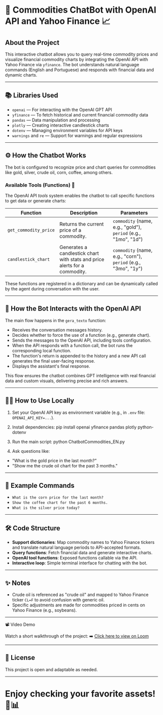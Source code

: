 # 🤖 Commodities ChatBot with OpenAI API and Yahoo Finance 📈

## About the Project

This interactive chatbot allows you to query real-time commodity prices and visualize financial commodity charts by integrating the OpenAI API with Yahoo Finance via `yfinance`. The bot understands natural language commands (English and Portuguese) and responds with financial data and dynamic charts.

---

## 📚 Libraries Used

- `openai` — For interacting with the OpenAI GPT API
- `yfinance` — To fetch historical and current financial commodity data
- `pandas` — Data manipulation and processing
- `plotly` — Creating interactive candlestick charts
- `dotenv` — Managing environment variables for API keys
- `warnings` and `re` — Support for warnings and regular expressions

---

## ⚙️ How the Chatbot Works

The bot is configured to recognize price and chart queries for commodities like gold, silver, crude oil, corn, coffee, among others.

### Available Tools (Functions) 🚀

The OpenAI API *tools* system enables the chatbot to call specific functions to get data or generate charts:

| Function                | Description                                                                       | Parameters                                                    |
|-------------------------|-----------------------------------------------------------------------------------|---------------------------------------------------------------|
| `get_commodity_price` | Returns the current price of a commodity.                                         | `commodity` (name, e.g., "gold"), `period` (e.g., "1mo", "1d") |
| `candlestick_chart`    | Generates a candlestick chart with stats and price alerts for a commodity.         | `commodity` (name, e.g., "corn"), `period` (e.g., "3mo", "1y")  |

These functions are registered in a dictionary and can be dynamically called by the agent during conversation with the user.

---

## 🔧 How the Bot Interacts with the OpenAI API

The main flow happens in the `gera_texto` function:

- Receives the conversation messages history.
- Decides whether to force the use of a function (e.g., generate chart).
- Sends the messages to the OpenAI API, including tools configuration.
- When the API responds with a function call, the bot runs the corresponding local function.
- The function's return is appended to the history and a new API call generates the final user-facing response.
- Displays the assistant's final response.

This flow ensures the chatbot combines GPT intelligence with real financial data and custom visuals, delivering precise and rich answers.

---

## 🏃‍♂️ How to Use Locally

1. Set your OpenAI API key as environment variable (e.g., in `.env` file: `OPENAI_API_KEY=...`).
2. Install dependencies:
pip install openai yfinance pandas plotly python-dotenv

3. Run the main script:
python ChatbotCommodities_EN.py

4. Ask questions like:
- "What is the gold price in the last month?"
- "Show me the crude oil chart for the past 3 months."

---

## 🎯 Example Commands

- `What is the corn price for the last month?`
- `Show the coffee chart for the past 6 months.`
- `What is the silver price today?`

---

## 🛠️ Code Structure

- **Support dictionaries**: Map commodity names to Yahoo Finance tickers and translate natural language periods to API-accepted formats.
- **Query functions**: Fetch financial data and generate interactive charts.
- **OpenAI tool functions**: Exposed functions callable via the API.
- **Interactive loop**: Simple terminal interface for chatting with the bot.

---

## ✨ Notes

- Crude oil is referenced as "crude oil" and mapped to Yahoo Finance ticker `CL=F` to avoid confusion with generic oil.
- Specific adjustments are made for commodities priced in cents on Yahoo Finance (e.g., soybeans).

---

📽️ Video Demo

Watch a short walkthrough of the project: ➡️ [Click here to view on Loom](https://www.loom.com/share/0e6dd9371bf14e389564a0dec3183144)

---

## 📝 License

This project is open and adaptable as needed.

---

# Enjoy checking your favorite assets! 🚀📊
